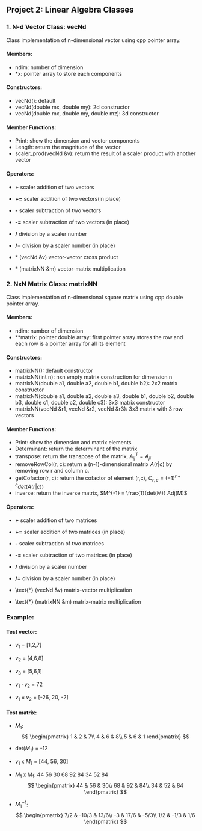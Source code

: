 ## Project 2: Linear Algebra Classes

### 1. N-d Vector Class: vecNd

Class implementation of n-dimensional vector using cpp pointer array.

#### Members:
- ndim: number of dimension
- *x: pointer array to store each components

#### Constructors:
- vecNd(): default
- vecNd(double mx, double my): 2d constructor
- vecNd(double mx, double my, double mz): 3d constructor

#### Member Functions:
- Print: show the dimension and vector components
- Length: return the magnitude of the vector
- scaler_prod(vecNd &v): return the result of a scaler product with another vector

#### Operators:
- **+** scaler addition of two vectors
- **+=** scaler addition of two vectors(in place)
- **-** scaler subtraction of two vectors
- **-=** scaler subtraction of two vectors (in place)
- **/** division by a scaler number
- **/=** division by a scaler number (in place)

- $\text{*}$ (vecNd &v) vector-vector cross product
- $\text{*}$ (matrixNN &m) vector-matrix multiplication

### 2. NxN Matrix Class: matrixNN

Class implementation of n-dimensional square matrix using cpp double pointer array.

#### Members:
- ndim: number of dimension
- **matrix: pointer double array: first pointer array stores the row and each row is a pointer array for all its element

#### Constructors:
- matrixNN(): default constructor
- matrixNN(int n): nxn empty matrix construction for dimension n
- matrixNN(double a1, double a2, double b1, double b2): 2x2 matrix constructor
- matrixNN(double a1, double a2, double a3, double b1, double b2, double b3, double c1, double c2, double c3): 3x3 matrix constructor
- matrixNN(vecNd &r1, vecNd &r2, vecNd &r3): 3x3 matrix with 3 row vectors

#### Member Functions:
- Print: show the dimension and matrix elements
- Determinant: return the determinant of the matrix
- transpose: return the transpose of the matrix, $A^T_{ij} = A_{ji}$
- removeRowCol(r, c): return a (n-1)-dimensional matrix $A(r|c)$ by removing row r and column c.
- getCofactor(r, c): return the cofactor of element (r,c), $C_{r,c} = (-1)^{r+c} det(A(r|c))$
- inverse: return the inverse matrix, $M^{-1} = \frac{1}{det(M)} Adj(M)$

#### Operators:
- **+** scaler addition of two matrices
- **+=** scaler addition of two matrices (in place)
- **-** scaler subtraction of two matrices
- **-=** scaler subtraction of two matrices (in place)
- **/** division by a scaler number
- **/=** division by a scaler number (in place)

- \text{*} (vecNd &v) matrix-vector multiplication
- \text{*} (matrixNN &m) matrix-matrix multiplication

### Example:
#### Test vector:
- $v_1$ = [1,2,7]
- $v_2$ = [4,6,8]
- $v_3$ = [5,6,1]

- $v_1 \cdot v_2$ = 72

- $v_1 \times v_2$ = [-26, 20, -2]
 
#### Test matrix:

- $M_1$:
$$ \begin{pmatrix}
   1 & 2 & 7\\
   4 & 6 & 8\\
   5 & 6 & 1
   \end{pmatrix} $$


- det($M_1$) = -12 

- $v_1$ x $M_1$ = [44, 56, 30]

- $M_1$ x $M_1$:
44 56 30
68 92 84
34 52 84
$$ \begin{pmatrix}
   44 & 56 & 30\\
   68 & 92 & 84\\
   34 & 52 & 84
   \end{pmatrix} $$

- $M_1^{-1}$:
$$ \begin{pmatrix}
   7/2  & -10/3 & 13/6\\
   -3 & 17/6 & -5/3\\
   1/2 & -1/3 & 1/6
   \end{pmatrix} $$

